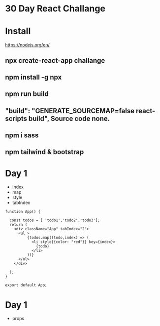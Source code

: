 # 30 Day React Challange
# Install 
https://nodejs.org/en/
## npx create-react-app challange
## npm install -g npx
## npm run build
## "build": "GENERATE_SOURCEMAP=false react-scripts build", Source code none.  
## npm i sass
## npm tailwind & bootstrap



# Day 1 
- index
- map
- style
- tabIndex
```
function App() {

  const todos = [ 'todo1','todo2','todo3'];
  return (
    <div className="App" tabIndex="2">
      <ul >
          {todos.map((todo,index) => (
            <li style{{color: "red"}} key={index}>
              {todo}
            </li>
          ))}
      </ul>
    </div>

  );
}

export default App;
```
# Day 1 
- props

```
```
